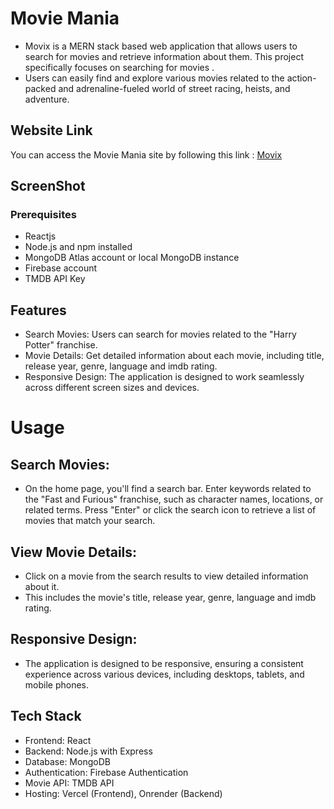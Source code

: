 # Movie Mania

- Movix is a MERN stack based web application that allows users to search for movies and retrieve information about them. This project specifically focuses on searching for movies .
- Users can easily find and explore various movies related to the action-packed and adrenaline-fueled world of street racing, heists, and adventure.

## Website Link
You can access the Movie Mania site by following this link : [Movix](https://movix-hubb.vercel.app)


## ScreenShot




### Prerequisites
- Reactjs 
- Node.js and npm installed
- MongoDB Atlas account or local MongoDB instance
- Firebase account
- TMDB API Key


## Features
- Search Movies: Users can search for movies related to the "Harry Potter" franchise.
- Movie Details: Get detailed information about each movie, including title, release year, genre, language and imdb rating.
- Responsive Design: The application is designed to work seamlessly across different screen sizes and devices.

# Usage
## Search Movies:
- On the home page, you'll find a search bar. Enter keywords related to the "Fast and Furious" franchise, such as character names, locations, or related terms. Press "Enter" or click the search icon to retrieve a list of movies that match your search.

## View Movie Details:
- Click on a movie from the search results to view detailed information about it.
- This includes the movie's title, release year, genre, language and imdb rating.


## Responsive Design:   
- The application is designed to be responsive, ensuring a consistent experience across various devices, including desktops, tablets, and mobile phones.

## Tech Stack
- Frontend: React
- Backend: Node.js with Express
- Database: MongoDB
- Authentication: Firebase Authentication
- Movie API: TMDB API
- Hosting: Vercel (Frontend), Onrender (Backend)
